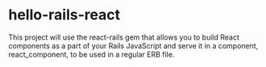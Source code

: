 # hello-rails-react
This project will use the react-rails gem that allows you to build React components as a part of your Rails JavaScript and serve it in a component, react_component, to be used in a regular ERB file.
